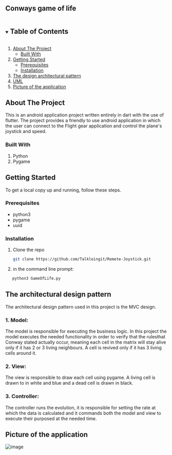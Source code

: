 
<!-- Title -->
## Conways game of life



<!-- TABLE OF CONTENTS -->
<details open="open">
  <summary><h2 style="display: inline-block">Table of Contents</h2></summary>
  <ol>
    <li>
      <a href="#about-the-project">About The Project</a>
      <ul>
        <li><a href="#built-with">Built With</a></li>
      </ul>
    </li>
    <li>
      <a href="#getting-started">Getting Started</a>
      <ul>
        <li><a href="#prerequisites">Prerequisites</a></li>
        <li><a href="#installation">Installation</a></li>
      </ul>
    </li>
    <li><a href="#The-design-architectural-pattern">The design architectural pattern</a></li>
    <li><a href="#UML">UML</a></li>
    <li><a href="#Picture-of-the-application">Picture of the application</a></li>
  
  </ol>
</details>



<!-- ABOUT THE PROJECT -->
## About The Project
This is an android application project written entirely in dart with the use of flutter. The project provides a friendly to use android application in which the user
can connect to the Flight gear application and control the plane's joystick and speed.





### Built With
1. Python
2. Pygame





<!-- GETTING STARTED -->
## Getting Started

To get a local copy up and running, follow these steps.

### Prerequisites

* python3
* pygame
* uuid

### Installation

1. Clone the repo
   ```sh
   git clone https://github.com/Talkleingit/Remote-Joystick.git
   ```
2. in the command line prompt:
```sh
   python3 GameOfLife.py
   ```
   

<!-- The-design-architectural-pattern -->
## The architectural design pattern
 The architectural design pattern used in this project is the MVC design.
 ### 1. Model:
  The model is responsible for executing the business logic. In this project the model executes the needed functionality in order to verify that the rulesthat Conway stated 
  actually occur, meaning each cell in the matrix will stay alive only if it has 2 or 3 living neighbours. A cell is revived only if it has 3 living cells around it.
 ### 2. View:
  The view is responsible to draw each cell using pygame. A living cell is drawn to in white and blue and a dead cell is drawn in black.
  ### 3. Controller:
  The controller runs the evolution, it is responsible for setting the rate at which the data is calculated and it commands both the model and view to execute their purposed 
  at the needed time.
  



<!-- Picture-of-the-application -->
## Picture of the application
![image](https://user-images.githubusercontent.com/72923818/122303620-7dad5200-cf0c-11eb-9e0a-1949e801a92b.png)









<!-- MARKDOWN LINKS & IMAGES -->
<!-- https://www.markdownguide.org/basic-syntax/#reference-style-links -->
[contributors-shield]: https://img.shields.io/github/contributors/github_username/repo.svg?style=for-the-badge
[contributors-url]: https://github.com/github_username/repo/graphs/contributors
[forks-shield]: https://img.shields.io/github/forks/github_username/repo.svg?style=for-the-badge
[forks-url]: https://github.com/github_username/repo/network/members
[stars-shield]: https://img.shields.io/github/stars/github_username/repo.svg?style=for-the-badge
[stars-url]: https://github.com/github_username/repo/stargazers
[issues-shield]: https://img.shields.io/github/issues/github_username/repo.svg?style=for-the-badge
[issues-url]: https://github.com/github_username/repo/issues
[license-shield]: https://img.shields.io/github/license/github_username/repo.svg?style=for-the-badge
[license-url]: https://github.com/github_username/repo/blob/master/LICENSE.txt
[linkedin-shield]: https://img.shields.io/badge/-LinkedIn-black.svg?style=for-the-badge&logo=linkedin&colorB=555
[linkedin-url]: https://linkedin.com/in/github_username
